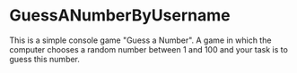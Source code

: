 # GuessANumberByUsername
This is a simple console game "Guess a Number". 
A game in which the computer chooses a random number between 1 and 100 and your task is to guess this number.
